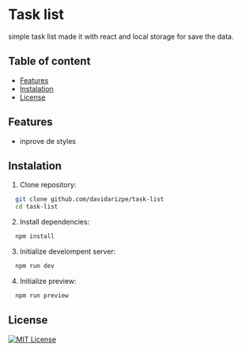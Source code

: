 # Task list
simple task list made it with react and local storage for save the data.

## Table of content
- [Features](#features)
- [Instalation](#instalation)
- [License](#license)

## Features
- inprove de styles

## Instalation

1. Clone repository: 
```bash
  git clone github.com/davidarizpe/task-list
  cd task-list
```

2. Install dependencies:
```bash
  npm install
```

3. Initialize develompent server:
```bash
  npm run dev
```

4. Initialize preview:
```bash
  npm run preview
```

## License
[![MIT License](https://img.shields.io/badge/License-MIT-green.svg)](https://choosealicense.com/licenses/mit/)
